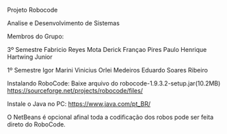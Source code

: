 Projeto Robocode 

Analise e Desenvolvimento de Sistemas

Membros do Grupo:

3º Semestre
Fabricio Reyes Mota 
Derick Françao Pires
Paulo Henrique Hartwing Junior

1º Semestre
Igor Marini 
Vinicius Orlei Medeiros
Eduardo Soares Ribeiro

Instalando RoboCode:
Baixe arquivo do robocode-1.9.3.2-setup.jar(10.2MB)
https://sourceforge.net/projects/robocode/files/

Instale o Java no PC:
https://www.java.com/pt_BR/

O NetBeans é opcional afinal toda a codificação dos robos pode ser feita direto do RoboCode.